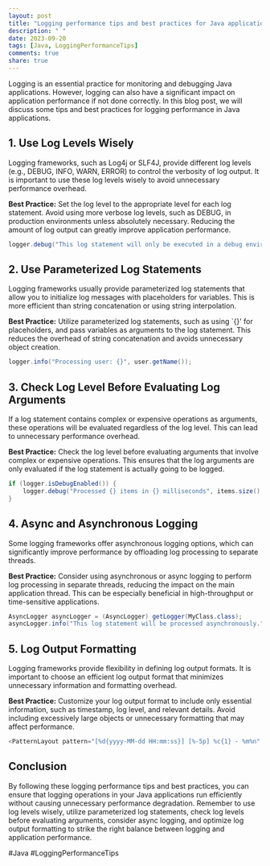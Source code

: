 ```yaml
---
layout: post
title: "Logging performance tips and best practices for Java applications"
description: " "
date: 2023-09-20
tags: [Java, LoggingPerformanceTips]
comments: true
share: true
---
```


Logging is an essential practice for monitoring and debugging Java applications. However, logging can also have a significant impact on application performance if not done correctly. In this blog post, we will discuss some tips and best practices for logging performance in Java applications.

## 1. Use Log Levels Wisely

Logging frameworks, such as Log4j or SLF4J, provide different log levels (e.g., DEBUG, INFO, WARN, ERROR) to control the verbosity of log output. It is important to use these log levels wisely to avoid unnecessary performance overhead.

**Best Practice:** Set the log level to the appropriate level for each log statement. Avoid using more verbose log levels, such as DEBUG, in production environments unless absolutely necessary. Reducing the amount of log output can greatly improve application performance.

```java
logger.debug("This log statement will only be executed in a debug environment.");
```

## 2. Use Parameterized Log Statements

Logging frameworks usually provide parameterized log statements that allow you to initialize log messages with placeholders for variables. This is more efficient than string concatenation or using string interpolation.

**Best Practice:** Utilize parameterized log statements, such as using `{}' for placeholders, and pass variables as arguments to the log statement. This reduces the overhead of string concatenation and avoids unnecessary object creation.

```java
logger.info("Processing user: {}", user.getName());
```

## 3. Check Log Level Before Evaluating Log Arguments

If a log statement contains complex or expensive operations as arguments, these operations will be evaluated regardless of the log level. This can lead to unnecessary performance overhead.

**Best Practice:** Check the log level before evaluating arguments that involve complex or expensive operations. This ensures that the log arguments are only evaluated if the log statement is actually going to be logged.

```java
if (logger.isDebugEnabled()) {
    logger.debug("Processed {} items in {} milliseconds", items.size(), elapsedTime);
}
```

## 4. Async and Asynchronous Logging

Some logging frameworks offer asynchronous logging options, which can significantly improve performance by offloading log processing to separate threads.

**Best Practice:** Consider using asynchronous or async logging to perform log processing in separate threads, reducing the impact on the main application thread. This can be especially beneficial in high-throughput or time-sensitive applications.

```java
AsyncLogger asyncLogger = (AsyncLogger) getLogger(MyClass.class);
asyncLogger.info("This log statement will be processed asynchronously.");
```

## 5. Log Output Formatting

Logging frameworks provide flexibility in defining log output formats. It is important to choose an efficient log output format that minimizes unnecessary information and formatting overhead.

**Best Practice:** Customize your log output format to include only essential information, such as timestamp, log level, and relevant details. Avoid including excessively large objects or unnecessary formatting that may affect performance.

```java
<PatternLayout pattern="[%d{yyyy-MM-dd HH:mm:ss}] [%-5p] %c{1} - %m%n" />
```

## Conclusion

By following these logging performance tips and best practices, you can ensure that logging operations in your Java applications run efficiently without causing unnecessary performance degradation. Remember to use log levels wisely, utilize parameterized log statements, check log levels before evaluating arguments, consider async logging, and optimize log output formatting to strike the right balance between logging and application performance.

#Java #LoggingPerformanceTips